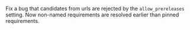 Fix a bug that candidates from urls are rejected by the `allow_prereleases` setting.
Now non-named requirements are resolved earlier than pinned requirements.

